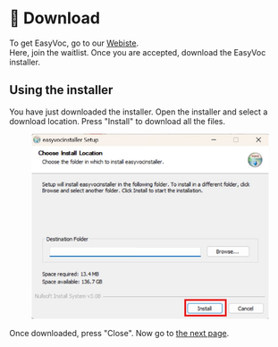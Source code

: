 # 🔽 Download

To get EasyVoc, go to our [Webiste](https://whop.com/easyvocapp).\
Here, join the waitlist. Once you are accepted, download the EasyVoc installer.



## Using the installer

You have just downloaded the installer. Open the installer and select a download location. Press "Install" to download all the files.

<figure><img src="../.gitbook/assets/Install screen(1).jpg" alt=""><figcaption></figcaption></figure>

Once downloaded, press "Close". Now go to [the next page](setup-files.md).
